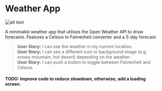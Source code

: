 # Weather App

![alt text](https://caleb-ellis.github.io/assets/img/weather.jpg)

A minimalist weather app that utilises the Open Weather API to draw forecasts. Features a Celsius to Fahrenheit converter and a 5-day forecast.

>**User Story:** I can see the weather in my current location.<br>
>**User Story:** I can see a different icon or background image (e.g. snowy mountain, hot desert) depending on the weather.<br>
>**User Story:** I can push a button to toggle between Fahrenheit and Celsius.<br>

#### TODO: Improve code to reduce slowdown, otherwise; add a loading screen.
